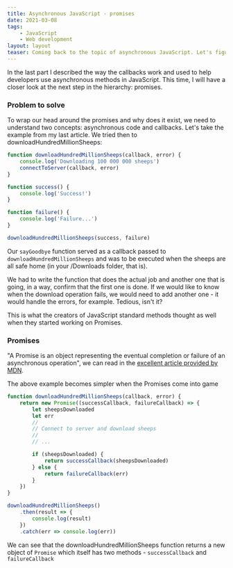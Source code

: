 ```yaml
---
title: Asynchronous JavaScript - promises
date: 2021-03-08
tags:
    - JavaScript
    - Web development
layout: layout
teaser: Coming back to the topic of asynchronous JavaScript. Let's figure out what promises are and how to use them.
---
```


In the last part I described the way the callbacks work and used to help
developers use asynchronous methods in JavaScript. This time, I will have a
closer look at the next step in the hierarchy: promises.

### Problem to solve

To wrap our head around the promises and why does it exist, we need to understand two concepts: asynchronous code and callbacks. Let's take the example from my last article. We tried then to downloadHundredMillionSheeps:

```javascript
function downloadHundredMillionSheeps(callback, error) {
    console.log('Downloading 100 000 000 sheeps')
    connectToServer(callback, error)
}

function success() {
    console.log('Success!')
}

function failure() {
    console.log('Failure...')
}

downloadHundredMillionSheeps(success, failure)
```

Our `sayGoodbye` function served as a callback passed to `downloadHundredMillionSheeps` and was to be executed when the sheeps are all safe home (in your /Downloads folder, that is).

We had to write the function that does the actual job and another one that is going, in a way, confirm that the first one is done. If we would like to know when the download operation fails, we would need to add another one - it would handle the errors, for example. Tedious, isn't it?

This is what the creators of JavaScript standard methods thought as well when they started working on Promises.

### Promises

"A Promise is an object representing the eventual completion or failure of an asynchronous operation", we can read in the [excellent article provided by MDN](https://developer.mozilla.org/en-US/docs/Web/JavaScript/Guide/Using_promises).

The above example becomes simpler when the Promises come into game

```javascript
function downloadHundredMillionSheeps(callback, error) {
    return new Promise((successCallback, failureCallback) => {
        let sheepsDownloaded
        let err
        //
        // Connect to server and download sheeps
        //
        // ...

        if (sheepsDownloaded) {
            return successCallback(sheepsDownloaded)
        } else {
            return failureCallback(err)
        }
    })
}

downloadHundredMillionSheeps()
    .then(result => {
        console.log(result)
    })
    .catch(err => console.log(err))
```

We can see that the downloadHundredMillionSheeps function returns a new object of `Promise` which itself has two methods - `successCallback` and `failureCallback`
